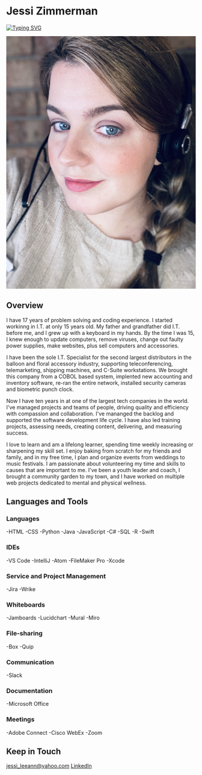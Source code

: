 # Jessi Zimmerman

[![Typing SVG](https://readme-typing-svg.demolab.com?font=Fira+Code&pause=1000&color=F793E9&center=true&width=435&lines=Project+Manager;Full+Stack+Developer)](https://git.io/typing-svg)

![Jessi, a blue-eyed woman with brown hair and blonde highlights in a side braid, while wearing a headset and tan sweater dress with light makeup](IMG_0203.jpg)

## Overview

I have 17 years of problem solving and coding experience. I started workinng in I.T. at only 15 years old. My father and grandfather did I.T. before me, and I grew up with a keyboard in my hands. By the time I was 15, I knew enough to update computers, remove viruses, change out faulty power supplies, make websites, plus sell computers and accessories.

I have been the sole I.T. Specialist for the second largest distributors in the balloon and floral accessory industry, supporting teleconferencing, telemarketing, shipping machines, and C-Suite workstations. We brought this company from a COBOL based system, implented new accounting and inventory software, re-ran the entire network, installed security cameras and biometric punch clock.

Now I have ten years in at one of the largest tech companies in the world. I've managed projects and teams of people, driving quality and efficiency with compassion and collaboration. I've mananged the backlog and supported the software development life cycle. I have also led training projects, assessing needs, creating content, delivering, and measuring success.

I love to learn and am a lifelong learner, spending time weekly increasing or sharpening my skill set. I enjoy baking from scratch for my friends and family, and in my free time, I plan and organize events from weddings to music festivals. I am passionate about volunteering my time and skills to causes that are important to me. I've been a youth leader and coach, I brought a community garden to my town, and I have worked on multiple web projects dedicated to mental and physical wellness.

## Languages and Tools

### Languages

-HTML
-CSS
-Python
-Java
-JavaScript
-C#
-SQL
-R
-Swift

### IDEs

-VS Code
-IntelliJ
-Atom
-FileMaker Pro
-Xcode

### Service and Project Management

-Jira
-Wrike

### Whiteboards

-Jamboards
-Lucidchart
-Mural
-Miro

### File-sharing

-Box
-Quip

### Communication

-Slack

### Documentation

-Microsoft Office

### Meetings

-Adobe Connect
-Cisco WebEx
-Zoom

## Keep in Touch

[jessi_leeann@yahoo.com](mailto:jessi_leeann@yahoo.com)
[LinkedIn](https://www.linkedin.com/in/jessi-zimmerman-21039610a/)
